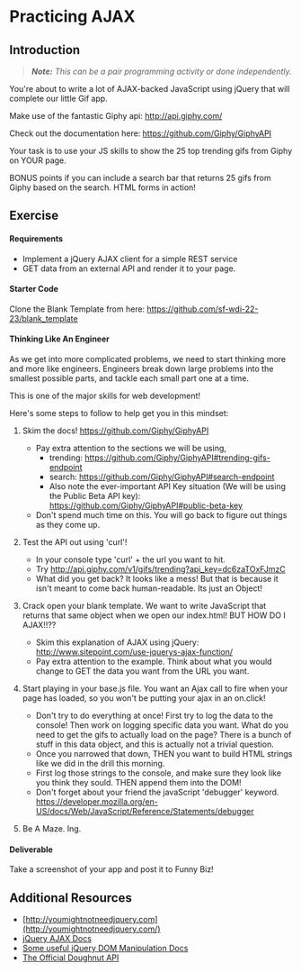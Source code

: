 # Practicing AJAX

## Introduction

> ***Note:*** _This can be a pair programming activity or done independently._

You're about to write a lot of AJAX-backed JavaScript using jQuery that will complete our little Gif app.

Make use of the fantastic Giphy api: 
http://api.giphy.com/

Check out the documentation here: 
https://github.com/Giphy/GiphyAPI

Your task is to use your JS skills to show the 25 top trending gifs from Giphy on YOUR page. 

BONUS points if you can include a search bar that returns 25 gifs from Giphy based on the search. HTML forms in action!

## Exercise

#### Requirements

- Implement a jQuery AJAX client for a simple REST service
- GET data from an external API and render it to your page.

#### Starter Code

Clone the Blank Template from here: https://github.com/sf-wdi-22-23/blank_template

#### Thinking Like An Engineer

As we get into more complicated problems, we need to start thinking more and more like engineers. Engineers break down large problems into the smallest possible parts, and tackle each small part one at a time. 

This is one of the major skills for web development!

Here's some steps to follow to help get you in this mindset:

1. Skim the docs! https://github.com/Giphy/GiphyAPI
	- Pay extra attention to the sections we will be using, 
		- trending: https://github.com/Giphy/GiphyAPI#trending-gifs-endpoint
		- search: https://github.com/Giphy/GiphyAPI#search-endpoint
		- Also note the ever-important API Key situation (We will be using the Public Beta API key): https://github.com/Giphy/GiphyAPI#public-beta-key 
	- Don't spend much time on this. You will go back to figure out things as they come up. 

2. Test the API out using 'curl'!
	- In your console type 'curl' + the url you want to hit. 
	- Try http://api.giphy.com/v1/gifs/trending?api_key=dc6zaTOxFJmzC
	- What did you get back? It looks like a mess! But that is because it isn't meant to come back human-readable. Its just an Object!

3. Crack open your blank template. We want to write JavaScript that returns that same object when we open our index.html! BUT HOW DO I AJAX!!??
	- Skim this explanation of AJAX using jQuery: http://www.sitepoint.com/use-jquerys-ajax-function/
	- Pay extra attention to the example. Think about what you would change to GET the data you want from the URL you want. 

4. Start playing in your base.js file. You want an Ajax call to fire when your page has loaded, so you won't be putting your ajax in an on.click!
	- Don't try to do everything at once! First try to log the data to the console! Then work on logging specific data you want. What do you need to get the gifs to actually load on the page? There is a bunch of stuff in this data object, and this is actually not a trivial question. 
	- Once you narrowed that down, THEN you want to build HTML strings like we did in the drill this morning. 
	- First log those strings to the console, and make sure they look like you think they sould. THEN append them into the DOM!
	- Don't forget about your friend the javaScript 'debugger' keyword. https://developer.mozilla.org/en-US/docs/Web/JavaScript/Reference/Statements/debugger

5. Be A Maze. Ing. 


#### Deliverable

Take a screenshot of your app and post it to Funny Biz! 

## Additional Resources

- [http://youmightnotneedjquery.com](http://youmightnotneedjquery.com/)
- [jQuery AJAX Docs](http://api.jquery.com/jquery.ajax/)
- [Some useful jQuery DOM Manipulation Docs](http://api.jquery.com/prepend/)
- [The Official Doughnut API](https://www.doughnuts.ga/)